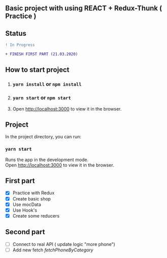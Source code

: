 
## Basic project with using REACT + Redux-Thunk ( Practice )

## Status 

```diff
! In Progress

+ FINISH FIRST PART (21.03.2020)
```

## How to start project 

1. ### `yarn install` or `npm install`

2. ### `yarn start` or `npm start`

3. Open [http://localhost:3000](http://localhost:3000) to view it in the browser.

## Project

In the project directory, you can run:

### `yarn start`

Runs the app in the development mode.<br />
Open [http://localhost:3000](http://localhost:3000) to view it in the browser.

## First part

- [x] Practice with Redux 
- [x] Create basic shop 
- [x] Use mocData
- [x] Use Hook's
- [x] Create some reducers

## Second part 

- [ ] Connect to real API ( update logic "more phone")
- [ ] Add new fetch *fetchPhoneByCategory*